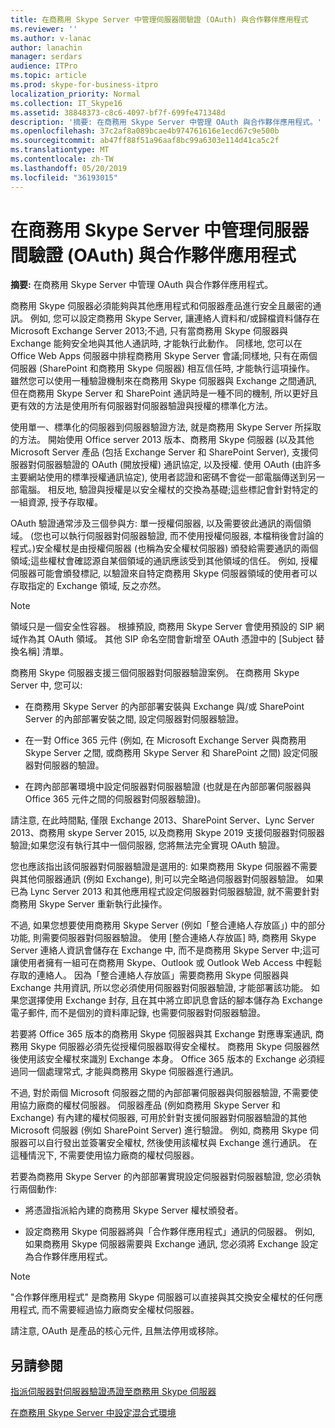 ```yaml
---
title: 在商務用 Skype Server 中管理伺服器間驗證 (OAuth) 與合作夥伴應用程式
ms.reviewer: ''
ms.author: v-lanac
author: lanachin
manager: serdars
audience: ITPro
ms.topic: article
ms.prod: skype-for-business-itpro
localization_priority: Normal
ms.collection: IT_Skype16
ms.assetid: 38848373-c8c6-4097-bf7f-699fe471348d
description: '摘要: 在商務用 Skype Server 中管理 OAuth 與合作夥伴應用程式。'
ms.openlocfilehash: 37c2af8a089bcae4b974761616e1ecd67c9e500b
ms.sourcegitcommit: ab47ff88f51a96aaf8bc99a6303e114d41ca5c2f
ms.translationtype: MT
ms.contentlocale: zh-TW
ms.lasthandoff: 05/20/2019
ms.locfileid: "36193015"
---
```

# <a name="manage-server-to-server-authentication-oauth-and-partner-applications-in-skype-for-business-server"></a>在商務用 Skype Server 中管理伺服器間驗證 (OAuth) 與合作夥伴應用程式
 
**摘要:** 在商務用 Skype Server 中管理 OAuth 與合作夥伴應用程式。
  
商務用 Skype 伺服器必須能夠與其他應用程式和伺服器產品進行安全且嚴密的通訊。 例如, 您可以設定商務用 Skype Server, 讓連絡人資料和/或歸檔資料儲存在 Microsoft Exchange Server 2013;不過, 只有當商務用 Skype 伺服器與 Exchange 能夠安全地與其他人通訊時, 才能執行此動作。 同樣地, 您可以在 Office Web Apps 伺服器中排程商務用 Skype Server 會議;同樣地, 只有在兩個伺服器 (SharePoint 和商務用 Skype 伺服器) 相互信任時, 才能執行這項操作。 雖然您可以使用一種驗證機制來在商務用 Skype 伺服器與 Exchange 之間通訊, 但在商務用 Skype Server 和 SharePoint 通訊時是一種不同的機制, 所以更好且更有效的方法是使用所有伺服器對伺服器驗證與授權的標準化方法。
  
使用單一、標準化的伺服器到伺服器驗證方法, 就是商務用 Skype Server 所採取的方法。 開始使用 Office server 2013 版本、商務用 Skype 伺服器 (以及其他 Microsoft Server 產品 (包括 Exchange Server 和 SharePoint Server), 支援伺服器對伺服器驗證的 OAuth (開放授權) 通訊協定, 以及授權. 使用 OAuth (由許多主要網站使用的標準授權通訊協定), 使用者認證和密碼不會從一部電腦傳送到另一部電腦。 相反地, 驗證與授權是以安全權杖的交換為基礎;這些標記會針對特定的一組資源, 授予存取權。
  
OAuth 驗證通常涉及三個參與方: 單一授權伺服器, 以及需要彼此通訊的兩個領域。 (您也可以執行伺服器對伺服器驗證, 而不使用授權伺服器, 本檔稍後會討論的程式。)安全權杖是由授權伺服器 (也稱為安全權杖伺服器) 頒發給需要通訊的兩個領域;這些權杖會確認源自某個領域的通訊應該受到其他領域的信任。 例如, 授權伺服器可能會頒發標記, 以驗證來自特定商務用 Skype 伺服器領域的使用者可以存取指定的 Exchange 領域, 反之亦然。
  
> [!NOTE]
> 領域只是一個安全性容器。 根據預設, 商務用 Skype Server 會使用預設的 SIP 網域作為其 OAuth 領域。 其他 SIP 命名空間會新增至 OAuth 憑證中的 [Subject 替換名稱] 清單。 
  
商務用 Skype 伺服器支援三個伺服器對伺服器驗證案例。 在商務用 Skype Server 中, 您可以:
  
- 在商務用 Skype Server 的內部部署安裝與 Exchange 與/或 SharePoint Server 的內部部署安裝之間, 設定伺服器對伺服器驗證。
    
- 在一對 Office 365 元件 (例如, 在 Microsoft Exchange Server 與商務用 Skype Server 之間, 或商務用 Skype Server 和 SharePoint 之間) 設定伺服器對伺服器的驗證。
    
- 在跨內部部署環境中設定伺服器對伺服器驗證 (也就是在內部部署伺服器與 Office 365 元件之間的伺服器對伺服器驗證)。
    
請注意, 在此時間點, 僅限 Exchange 2013、SharePoint Server、Lync Server 2013、商務用 skype Server 2015, 以及商務用 Skype 2019 支援伺服器對伺服器驗證;如果您沒有執行其中一個伺服器, 您將無法完全實現 OAuth 驗證。
  
您也應該指出該伺服器對伺服器驗證是選用的: 如果商務用 Skype 伺服器不需要與其他伺服器通訊 (例如 Exchange), 則可以完全略過伺服器對伺服器驗證。 如果已為 Lync Server 2013 和其他應用程式設定伺服器對伺服器驗證, 就不需要針對商務用 Skype Server 重新執行此操作。 
  
不過, 如果您想要使用商務用 Skype Server (例如「整合連絡人存放區」) 中的部分功能, 則需要伺服器對伺服器驗證。 使用 [整合連絡人存放區] 時, 商務用 Skype Server 連絡人資訊會儲存在 Exchange 中, 而不是商務用 Skype Server 中;這可讓使用者擁有一組可在商務用 Skype、Outlook 或 Outlook Web Access 中輕鬆存取的連絡人。 因為「整合連絡人存放區」需要商務用 Skype 伺服器與 Exchange 共用資訊, 所以您必須使用伺服器對伺服器驗證, 才能部署該功能。 如果您選擇使用 Exchange 封存, 且在其中將立即訊息會話的腳本儲存為 Exchange 電子郵件, 而不是個別的資料庫記錄, 也需要伺服器對伺服器驗證。
  
若要將 Office 365 版本的商務用 Skype 伺服器與其 Exchange 對應專案通訊, 商務用 Skype 伺服器必須先從授權伺服器取得安全權杖。 商務用 Skype 伺服器然後使用該安全權杖來識別 Exchange 本身。 Office 365 版本的 Exchange 必須經過同一個處理常式, 才能與商務用 Skype 伺服器進行通訊。
  
不過, 對於兩個 Microsoft 伺服器之間的內部部署伺服器與伺服器驗證, 不需要使用協力廠商的權杖伺服器。 伺服器產品 (例如商務用 Skype Server 和 Exchange) 有內建的權杖伺服器, 可用於針對支援伺服器對伺服器驗證的其他 Microsoft 伺服器 (例如 SharePoint Server) 進行驗證。 例如, 商務用 Skype 伺服器可以自行發出並簽署安全權杖, 然後使用該權杖與 Exchange 進行通訊。 在這種情況下, 不需要使用協力廠商的權杖伺服器。
  
若要為商務用 Skype Server 的內部部署實現設定伺服器對伺服器驗證, 您必須執行兩個動作:
  
- 將憑證指派給內建的商務用 Skype Server 權杖頒發者。
    
- 設定商務用 Skype 伺服器將與「合作夥伴應用程式」通訊的伺服器。 例如, 如果商務用 Skype 伺服器需要與 Exchange 通訊, 您必須將 Exchange 設定為合作夥伴應用程式。
    
> [!NOTE]
> "合作夥伴應用程式" 是商務用 Skype 伺服器可以直接與其交換安全權杖的任何應用程式, 而不需要經過協力廠商安全權杖伺服器。 
  
請注意, OAuth 是產品的核心元件, 且無法停用或移除。
  
## <a name="see-also"></a>另請參閱

[指派伺服器對伺服器驗證憑證至商務用 Skype 伺服器](assign-a-server-to-server-certificate.md)
  
[在商務用 Skype Server 中設定混合式環境](configure-a-hybrid-environment.md)
